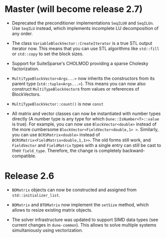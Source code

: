 # Master (will become release 2.7)

- Deprecated the preconditioner implementations `SeqILU0` and `SeqILUn`.
  Use `SeqILU` instead, which implements incomplete LU decomposition
  of any order.

- The class `VariableBlockVector::CreateIterator` is a true STL output iterator now.
  This means that you can use STL algorithms like `std::fill` or `std::copy`
  to set the block sizes.

- Support for SuiteSparse's CHOLMOD providing a sparse Cholesky
  factorization.

- `MultiTypeBlockVector<Args...>` now inherits the constructors from its
  parent type (`std::tuple<Args...>`). This means you can now also construct
  `MultiTypeBlockVector`s from values or references of BlockVectors.

- `MultiTypeBlockVector::count()` is now `const`

- All matrix and vector classes can now be instantiated with number types
  directly (A number type is any type for which `Dune::IsNumber<T>::value`
  is true).  For example, you can now use `BlockVector<double>` instead of
  the more cumbersome `BlockVector<FieldVector<double,1> >`.  Similarly, you can use
  `BCRSMatrix<double>` instead of `BCRSMatrix<FieldMatrix<double,1,1>>`.
  The old forms still work, and `FieldVector` and `FieldMatrix` types with
  a single entry can still be cast to their `field_type`.  Therefore, the
  change is completely backward-compatible.

# Release 2.6

- `BDMatrix` objects can now be constructed and assigned from `std::initializer_list`.

- `BDMatrix` and `BTDMatrix` now implement the `setSize` method, which allows to
  resize existing matrix objects.

- The solver infrastructure was updated to support SIMD data types (see
  current changes in `dune-common`). This allows to solve multiple systems
  simultaniously using vectorization.
